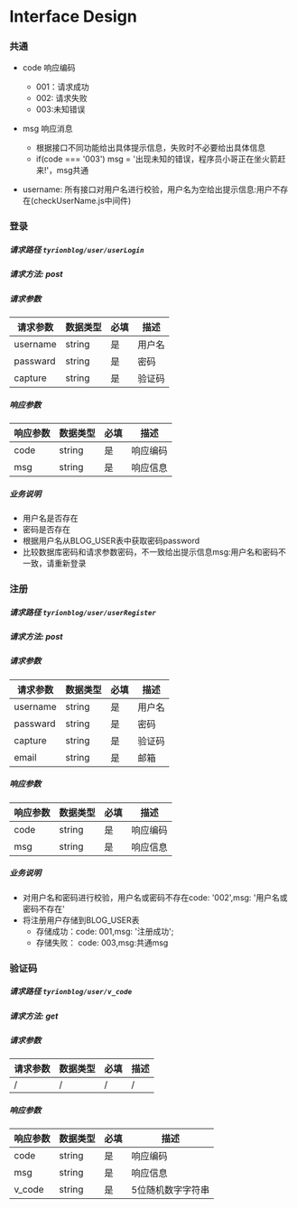 # **Interface Design**

### 共通

- code 响应编码

  - 001：请求成功
  - 002: 请求失败
  - 003:未知错误

- msg 响应消息

  - 根据接口不同功能给出具体提示信息，失败时不必要给出具体信息
  - if(code === '003') msg = '出现未知的错误，程序员小哥正在坐火箭赶来!'，msg共通

- username: 所有接口对用户名进行校验，用户名为空给出提示信息:用户不存在(checkUserName.js中间件)


### 登录

##### 请求路径 `tyrionblog/user/userLogin`

##### 请求方法: post

##### 请求参数

| 请求参数     | 数据类型   | 必填   | 描述   |
| -------- | ------ | ---- | ---- |
| username | string | 是    | 用户名  |
| passward | string | 是    | 密码   |
| capture  | string | 是    | 验证码  |

##### 响应参数

| 响应参数 | 数据类型   | 必填   | 描述   |
| ---- | ------ | ---- | ---- |
| code | string | 是    | 响应编码 |
| msg  | string | 是    | 响应信息 |

##### 业务说明



- 用户名是否存在
- 密码是否存在
- 根据用户名从BLOG_USER表中获取密码password
- 比较数据库密码和请求参数密码，不一致给出提示信息msg:用户名和密码不一致，请重新登录



### 注册



##### 请求路径 `tyrionblog/user/userRegister`

##### 请求方法: post

##### 请求参数

| 请求参数     | 数据类型   | 必填   | 描述   |
| -------- | ------ | ---- | ---- |
| username | string | 是    | 用户名  |
| passward | string | 是    | 密码   |
| capture  | string | 是    | 验证码  |
| email    | string | 是    | 邮箱   |

##### 响应参数

| 响应参数 | 数据类型   | 必填   | 描述   |
| ---- | ------ | ---- | ---- |
| code | string | 是    | 响应编码 |
| msg  | string | 是    | 响应信息 |

##### 业务说明

- 对用户名和密码进行校验，用户名或密码不存在code: '002',msg: '用户名或密码不存在'
- 将注册用户存储到BLOG_USER表
  - 存储成功：code: 001,msg: '注册成功';
  - 存储失败： code: 003,msg:共通msg



### 验证码

##### 请求路径 `tyrionblog/user/v_code`

##### 请求方法: get

##### 请求参数

| 请求参数 | 数据类型 | 必填   | 描述   |
| ---- | ---- | ---- | ---- |
| /    | /    | /    | /    |

##### 响应参数

| 响应参数   | 数据类型   | 必填   | 描述        |
| ------ | ------ | ---- | --------- |
| code   | string | 是    | 响应编码      |
| msg    | string | 是    | 响应信息      |
| v_code | string | 是    | 5位随机数字字符串 |

